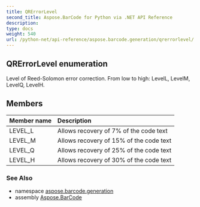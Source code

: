 ```yaml
---
title: QRErrorLevel
second_title: Aspose.BarCode for Python via .NET API Reference
description: 
type: docs
weight: 540
url: /python-net/api-reference/aspose.barcode.generation/qrerrorlevel/
---
```


## QRErrorLevel enumeration

Level of Reed-Solomon error correction. From low to high: LevelL, LevelM, LevelQ, LevelH.

## Members
| Member name | Description |
| :- | :- |
|LEVEL_L|Allows recovery of 7% of the code text|
|LEVEL_M|Allows recovery of 15% of the code text|
|LEVEL_Q|Allows recovery of 25% of the code text|
|LEVEL_H|Allows recovery of 30% of the code text|

### See Also

* namespace [aspose.barcode.generation](/barcode/python-net/api-reference/aspose.barcode.generation/)
* assembly [Aspose.BarCode](/barcode/python-net/api-reference/)


